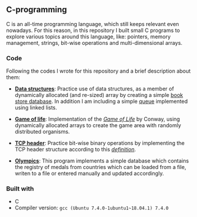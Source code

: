 <!-- C-programming -->
## C-programming
C is an all-time programming language, which still keeps relevant even nowadays. For this reason, 
in this repository I built small C programs to explore various topics around this language, like:
pointers, memory management, strings, bit-wise operations and multi-dimensional arrays.

### Code
Following the codes I wrote for this repository and a brief description about them:

* [**Data structures**](src/data-structures): Practice use of data structures, as a member of dynamically allocated (and re-sized) array by creating a simple [book store database](src/data-structures/book-store). In addition I am including a simple [queue](src/data-structures/queue) implemented using linked lists.

* [**Game of life**](src/gameoflife): Implementation of the [*Game of Life*](http://en.m.wikipedia.org/wiki/Conway%27s_Game_of_Life) by Conway, using dynamically allocated arrays to create the game area with randomly distributed organisms.

* [**TCP header**](src/tcpheader): Practice bit-wise binary operations by implementing the TCP header structure according to this [*definition*](https://en.wikipedia.org/wiki/Transmission_Control_Protocol#TCP_segment_structure).

* [**Olympics**](src/olympics): This program implements a simple database which contains the registry of medals from countries which can be loaded from a file, writen to a file or entered manually and updated accordingly.

### Built with
* C 
* Compiler version: ``gcc (Ubuntu 7.4.0-1ubuntu1~18.04.1) 7.4.0``